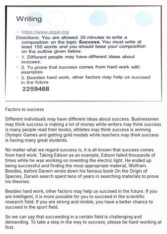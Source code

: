 ![](./image/2020-12-04-22-54-36.png)

Factors to success

Different individuals may have different ideas about success. Businessmen may think success is making a lot of money while writers may think success is many people read their books; athletes may think success is winning Olympic Games and getting gold medals while teachers may think success is having many great students.

No matter what we regard success is, it is all known that success comes from hard work. Taking Edison as an example, Edison failed thousands of times while he was working on inventing the electric light. He ended up being successful and finding the most appropriate material, Wolfram. Besides, before Darwin wrote down his famous book On the Origin of Species, Darwin search spent tens of years in searching materials to prove his theories.

Besides hard work, other factors may help us succeed in the future. If you are intelligent, it is more possible for you to succeed in the scientific research field. If you are strong and nimble, you have a better chance to succeed in the sport field.

So we can say that succeeding in a certain field is challenging and demanding. To take a step in the way to success, please be hard-working at first.